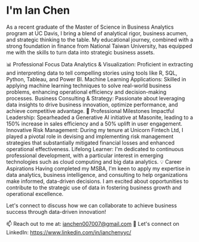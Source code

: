 # I'm Ian Chen
As a recent graduate of the Master of Science in Business Analytics program at UC Davis, I bring a blend of analytical rigor, business acumen, and strategic thinking to the table. My educational journey, combined with a strong foundation in finance from National Taiwan University, has equipped me with the skills to turn data into strategic business assets.

📊 Professional Focus
Data Analytics & Visualization: Proficient in extracting and interpreting data to tell compelling stories using tools like R, SQL, Python, Tableau, and Power BI.
Machine Learning Applications: Skilled in applying machine learning techniques to solve real-world business problems, enhancing operational efficiency and decision-making processes.
Business Consulting & Strategy: Passionate about leveraging data insights to drive business innovation, optimize performance, and achieve competitive advantage.
🌟 Professional Milestones
Impactful Leadership: Spearheaded a Generative AI initiative at Masonite, leading to a 150% increase in sales efficiency and a 50% uplift in user engagement.
Innovative Risk Management: During my tenure at Unicorn Fintech Ltd, I played a pivotal role in devising and implementing risk management strategies that substantially mitigated financial losses and enhanced operational effectiveness.
Lifelong Learner: I'm dedicated to continuous professional development, with a particular interest in emerging technologies such as cloud computing and big data analytics.
💡 Career Aspirations
Having completed my MSBA, I'm keen to apply my expertise in data analytics, business intelligence, and consulting to help organizations make informed, data-driven decisions. I am excited about opportunities to contribute to the strategic use of data in fostering business growth and operational excellence.

Let's connect to discuss how we can collaborate to achieve business success through data-driven innovation!

📫 Reach out to me at: ianchen007007@gmail.com
🔗 Let's connect on LinkedIn: https://www.linkedin.com/in/ianchenyyc/
